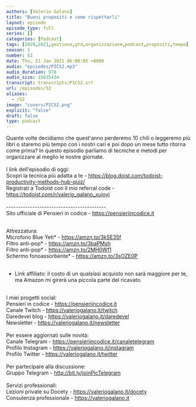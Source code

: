 ```yaml
---
authors: [Valerio Galano]
title: "Buoni propositi e come rispettarli"
layout: episode
episode_type: full
series: []
categories: [Podcast]
tags: [2020,2021,gestione,gtd,organizzazione,podcast,propositi,tempo]
season: 1
number: 52
date: Thu, 21 Jan 2021 06:00:05 +0000
audio: "episodes/PIC52.mp3"
audio_duration: 978
audio_size: 15635434
transcript: transcripts/PIC52.srt
url: /episodes/52
aliases: 
  - /52
image: "covers/PIC52.png"
explicit: "false"
draft: false
type: podcast
---
```

Quante volte decidiamo che quest'anno perderemo 10 chili o leggeremo più libri o staremo più tempo con i nostri cari e poi dopo un mese tutto ritorna come prima? In questo episodio parliamo di tecniche e metodi per organizzare al meglio le nostre giornate.<br />
<br />
I link dell'episodio di oggi: <br />
Scopri la tecnica più adatta a te - <a href="https://blog.doist.com/todoist-productivity-methods-hub-quiz/" rel="noopener">https://blog.doist.com/todoist-productivity-methods-hub-quiz/</a> <br />
Registrati a Todoist con il mio referral code - <a href="https://todoist.com/r/valerio_galano_xujoyj" rel="noopener">https://todoist.com/r/valerio_galano_xujoyj</a> <br />
<br />
------------------------------------------<br />
Sito ufficiale di Pensieri in codice - <a href="https://pensieriincodice.it" rel="noopener">https://pensieriincodice.it</a> <br />
<br />




Attrezzatura:<br />
Microfono Blue Yeti* - <a href="https://amzn.to/3kSE35f" rel="noopener">https://amzn.to/3kSE35f</a>  <br />
Filtro anti-pop* - <a href="https://amzn.to/3baPMsh" rel="noopener">https://amzn.to/3baPMsh</a>  <br />
Filtro anti-pop* - <a href="https://amzn.to/2MH0Wf1" rel="noopener">https://amzn.to/2MH0Wf1</a>  <br />
Schermo fonoassorbente* - <a href="https://amzn.to/3sOZE0P" rel="noopener">https://amzn.to/3sOZE0P</a>  <br />
<br />
* Link affiliato: il costo di un qualsiasi acquisto non sarà maggiore per te, ma Amazon mi girerà una piccola parte del ricavato. <br />
<br />
I miei progetti social:<br />
Pensieri in codice - <a href="https://pensieriincodice.it" rel="noopener">https://pensieriincodice.it</a> <br />
Canale Twitch - <a href="https://valeriogalano.it/twitch" rel="noopener">https://valeriogalano.it/twitch</a> <br />
Daredevel blog - <a href="https://valeriogalano.it/daredevel" rel="noopener">https://valeriogalano.it/daredevel</a> <br />
Newsletter - <a href="https://valeriogalano.it/newsletter" rel="noopener">https://valeriogalano.it/newsletter</a> <br />
<br />
Per essere aggiornati sulle novità:<br />
Canale Telegram - <a href="https://pensieriincodice.it/canaletelegram" rel="noopener">https://pensieriincodice.it/canaletelegram</a> <br />
Profilo Instagram - <a href="https://valeriogalano.it/instagram" rel="noopener">https://valeriogalano.it/instagram</a> <br />
Profilo Twitter - <a href="https://valeriogalano.it/twitter" rel="noopener">https://valeriogalano.it/twitter</a> <br />
<br />
Per partecipare alla discussione:<br />
Gruppo Telegram - <a href="http://bit.ly/joinPicTelegram" rel="noopener">http://bit.ly/joinPicTelegram</a> <br />
<br />
Servizi professionali:<br />
Lezioni private su Docety - <a href="https://valeriogalano.it/docety" rel="noopener">https://valeriogalano.it/docety</a> <br />
Consulenza professionale - <a href="https://valeriogalano.it" rel="noopener">https://valeriogalano.it</a> <br />
<br />






